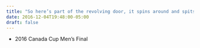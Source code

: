 ```yaml
---
title: "So here’s part of the revolving door, it spins around and spits out Charlie Thomas"
date: 2016-12-04T19:48:00-05:00
draft: false
---
```

- 2016 Canada Cup Men’s Final